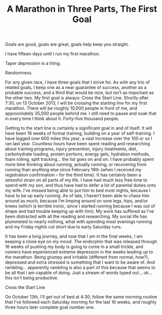 ﻿---
layout: post
title: A Marathon in Three Parts, The First Goal
---

Goals are good, goals are great, goals help keep you straight.

I have fifteen days until I run my first marathon.

Taper depression is a thing.

Randomness.

For any given race, I have three goals that I strive for.  As with any trio of related goals, I keep one as a near guarantee of success, another as a probable success, and a third that would be nice, but isn’t as important as the other two.  My first goal is always: Cross the Start Line.  Shortly after 7:30, on 13 October 2013, I will be crossing the starting line for my first marathon.  There will be roughly 10,000 people in front of me, and approximately 35,000 people behind me.  I still need to pause and soak that in every time I think about it. Forty-five thousand people.

Getting to the start line is certainly a significant goal in and of itself.  It will have been 18 weeks of formal training, building on a year of self-training.  I have logged over 600 miles this year; a vast increase over the 100 or so I ran last year.  Countless hours have been spent reading and researching about training programs, injury prevention, injury treatments, diet, carbohydrate loading, protein portions, energy gels, hydration methods, foam rolling, split tracking… the list goes on and on.  I have probably spent more time thinking about running, actually running, or recovering from running than anything else since February 19th (when I received my registration confirmation – for the third time).  It has certainly been a stressful strain on all parts of my life.  I have had much less free time to spend with my son, and thus have had to defer a lot of parental duties onto my wife.  I’ve missed being able to put him to bed most nights, because I have to be up early running.  As of late, I haven’t been able to chase him around as much, because I’m limping around on sore legs, hips, and/or knees (which is terrible ironic, since I started running because I was out of shape and had trouble keeping up with him).  My work has suffered as I’ve been distracted with all the reading and researching.  My social life has plummeted to nearly nothing, what with spending most evenings running and my Friday nights cut short due to early Saturday runs.

It has been a long journey, and now that I am in the final weeks, I am keeping a close eye on my mood.  The endorphin that was released through 16 weeks of pushing my body is going to come in a small trickle, and runners have experienced extreme depression in the weeks leading up to the marathon.  Being grumpy and irritable (different from normal, how?), depressed and extra stressed is something that I want to be aware of.  And rambling… apparently rambling is also a part of this because that seems to be all that I am capable of doing.  Just a stream of words typed out… ok… this isn’t being productive.

Cross the Start Line

On October 13th, I’ll get out of bed at 4:30, follow the same morning routine that I’ve followed each Saturday morning for the last 16 weeks, and roughly three hours later complete goal number one.